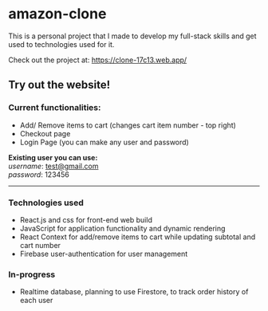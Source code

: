 # amazon-clone

This is a personal project that I made to develop my full-stack skills and get used to technologies used for it.

Check out the project at: https://clone-17c13.web.app/

## Try out the website! 
### Current functionalities:
- Add/ Remove items to cart (changes cart item number - top right)
- Checkout page
- Login Page (you can make any user and password)

**Existing user you can use:** </br>
*username*:  test@gmail.com </br>
*password*:  123456 


-----
### Technologies used
- React.js and css for front-end web build
- JavaScript for application functionality and dynamic rendering
- React Context for add/remove items to cart while updating subtotal and cart number
- Firebase user-authentication for user management

### In-progress
- Realtime database, planning to use Firestore, to track order history of each user
